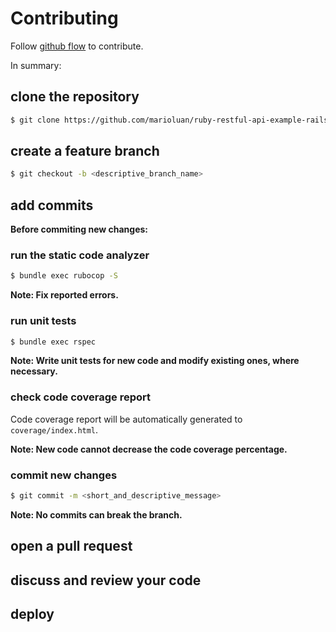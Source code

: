 # Contributing

Follow [github flow](https://guides.github.com/introduction/flow/) to contribute.

In summary:

## clone the repository
```bash
$ git clone https://github.com/marioluan/ruby-restful-api-example-rails-api.git
```

## create a feature branch
```bash
$ git checkout -b <descriptive_branch_name>
```

## add commits
**Before commiting new changes:**

### run the static code analyzer
```bash
$ bundle exec rubocop -S
```
**Note: Fix reported errors.**

### run unit tests
```bash
$ bundle exec rspec
```
**Note: Write unit tests for new code and modify existing ones, where necessary.**

### check code coverage report
Code coverage report will be automatically generated to `coverage/index.html`.

**Note: New code cannot decrease the code coverage percentage.**

### commit new changes
```bash
$ git commit -m <short_and_descriptive_message>
```
**Note: No commits can break the branch.**

## open a pull request
## discuss and review your code
## deploy
